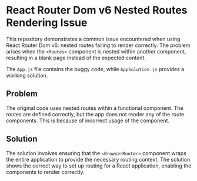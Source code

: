 # React Router Dom v6 Nested Routes Rendering Issue

This repository demonstrates a common issue encountered when using React Router Dom v6: nested routes failing to render correctly.  The problem arises when the `<Routes>` component is nested within another component, resulting in a blank page instead of the expected content.

The `App.js` file contains the buggy code, while `AppSolution.js` provides a working solution.

## Problem

The original code uses nested routes within a functional component. The routes are defined correctly, but the app does not render any of the route components.  This is because of incorrect usage of the component. 

## Solution

The solution involves ensuring that the `<BrowserRouter>` component wraps the entire application to provide the necessary routing context.  The solution shows the correct way to set up routing for a React application, enabling the components to render correctly.